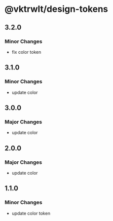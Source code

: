 # @vktrwlt/design-tokens

## 3.2.0

### Minor Changes

- fix color token

## 3.1.0

### Minor Changes

- update color

## 3.0.0

### Major Changes

- update color

## 2.0.0

### Major Changes

- update color

## 1.1.0

### Minor Changes

- update color token

